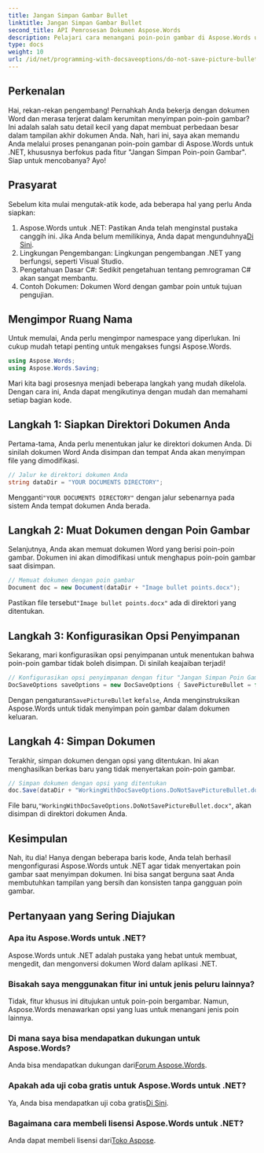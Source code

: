 ```yaml
---
title: Jangan Simpan Gambar Bullet
linktitle: Jangan Simpan Gambar Bullet
second_title: API Pemrosesan Dokumen Aspose.Words
description: Pelajari cara menangani poin-poin gambar di Aspose.Words untuk .NET dengan panduan langkah demi langkah kami. Sederhanakan pengelolaan dokumen dan buat dokumen Word profesional dengan mudah.
type: docs
weight: 10
url: /id/net/programming-with-docsaveoptions/do-not-save-picture-bullet/
---
```

## Perkenalan

Hai, rekan-rekan pengembang! Pernahkah Anda bekerja dengan dokumen Word dan merasa terjerat dalam kerumitan menyimpan poin-poin gambar? Ini adalah salah satu detail kecil yang dapat membuat perbedaan besar dalam tampilan akhir dokumen Anda. Nah, hari ini, saya akan memandu Anda melalui proses penanganan poin-poin gambar di Aspose.Words untuk .NET, khususnya berfokus pada fitur "Jangan Simpan Poin-poin Gambar". Siap untuk mencobanya? Ayo!

## Prasyarat

Sebelum kita mulai mengutak-atik kode, ada beberapa hal yang perlu Anda siapkan:

1.  Aspose.Words untuk .NET: Pastikan Anda telah menginstal pustaka canggih ini. Jika Anda belum memilikinya, Anda dapat mengunduhnya[Di Sini](https://releases.aspose.com/words/net/).
2. Lingkungan Pengembangan: Lingkungan pengembangan .NET yang berfungsi, seperti Visual Studio.
3. Pengetahuan Dasar C#: Sedikit pengetahuan tentang pemrograman C# akan sangat membantu.
4. Contoh Dokumen: Dokumen Word dengan gambar poin untuk tujuan pengujian.

## Mengimpor Ruang Nama

Untuk memulai, Anda perlu mengimpor namespace yang diperlukan. Ini cukup mudah tetapi penting untuk mengakses fungsi Aspose.Words.

```csharp
using Aspose.Words;
using Aspose.Words.Saving;
```

Mari kita bagi prosesnya menjadi beberapa langkah yang mudah dikelola. Dengan cara ini, Anda dapat mengikutinya dengan mudah dan memahami setiap bagian kode.

## Langkah 1: Siapkan Direktori Dokumen Anda

Pertama-tama, Anda perlu menentukan jalur ke direktori dokumen Anda. Di sinilah dokumen Word Anda disimpan dan tempat Anda akan menyimpan file yang dimodifikasi.

```csharp
// Jalur ke direktori dokumen Anda
string dataDir = "YOUR DOCUMENTS DIRECTORY";
```

 Mengganti`"YOUR DOCUMENTS DIRECTORY"` dengan jalur sebenarnya pada sistem Anda tempat dokumen Anda berada.

## Langkah 2: Muat Dokumen dengan Poin Gambar

Selanjutnya, Anda akan memuat dokumen Word yang berisi poin-poin gambar. Dokumen ini akan dimodifikasi untuk menghapus poin-poin gambar saat disimpan.

```csharp
// Memuat dokumen dengan poin gambar
Document doc = new Document(dataDir + "Image bullet points.docx");
```

 Pastikan file tersebut`"Image bullet points.docx"` ada di direktori yang ditentukan.

## Langkah 3: Konfigurasikan Opsi Penyimpanan

Sekarang, mari konfigurasikan opsi penyimpanan untuk menentukan bahwa poin-poin gambar tidak boleh disimpan. Di sinilah keajaiban terjadi!

```csharp
// Konfigurasikan opsi penyimpanan dengan fitur "Jangan Simpan Poin Gambar"
DocSaveOptions saveOptions = new DocSaveOptions { SavePictureBullet = false };
```

 Dengan pengaturan`SavePictureBullet` ke`false`, Anda menginstruksikan Aspose.Words untuk tidak menyimpan poin gambar dalam dokumen keluaran.

## Langkah 4: Simpan Dokumen

Terakhir, simpan dokumen dengan opsi yang ditentukan. Ini akan menghasilkan berkas baru yang tidak menyertakan poin-poin gambar.

```csharp
// Simpan dokumen dengan opsi yang ditentukan
doc.Save(dataDir + "WorkingWithDocSaveOptions.DoNotSavePictureBullet.docx", saveOptions);
```

 File baru,`"WorkingWithDocSaveOptions.DoNotSavePictureBullet.docx"`, akan disimpan di direktori dokumen Anda.

## Kesimpulan

Nah, itu dia! Hanya dengan beberapa baris kode, Anda telah berhasil mengonfigurasi Aspose.Words untuk .NET agar tidak menyertakan poin gambar saat menyimpan dokumen. Ini bisa sangat berguna saat Anda membutuhkan tampilan yang bersih dan konsisten tanpa gangguan poin gambar.

## Pertanyaan yang Sering Diajukan

### Apa itu Aspose.Words untuk .NET?
Aspose.Words untuk .NET adalah pustaka yang hebat untuk membuat, mengedit, dan mengonversi dokumen Word dalam aplikasi .NET.

### Bisakah saya menggunakan fitur ini untuk jenis peluru lainnya?
Tidak, fitur khusus ini ditujukan untuk poin-poin bergambar. Namun, Aspose.Words menawarkan opsi yang luas untuk menangani jenis poin lainnya.

### Di mana saya bisa mendapatkan dukungan untuk Aspose.Words?
 Anda bisa mendapatkan dukungan dari[Forum Aspose.Words](https://forum.aspose.com/c/words/8).

### Apakah ada uji coba gratis untuk Aspose.Words untuk .NET?
 Ya, Anda bisa mendapatkan uji coba gratis[Di Sini](https://releases.aspose.com/).

### Bagaimana cara membeli lisensi Aspose.Words untuk .NET?
 Anda dapat membeli lisensi dari[Toko Aspose](https://purchase.aspose.com/buy).
